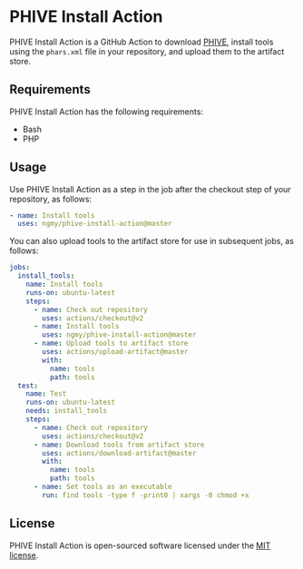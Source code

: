 # PHIVE Install Action
PHIVE Install Action is a GitHub Action to download [PHIVE](https://phar.io/), install tools using the `phars.xml` file in your repository, and upload them to the artifact store.

## Requirements
PHIVE Install Action has the following requirements:

* Bash
* PHP

## Usage
Use PHIVE Install Action as a step in the job after the checkout step of your repository, as follows:
```yaml
- name: Install tools
  uses: ngmy/phive-install-action@master
```

You can also upload tools to the artifact store for use in subsequent jobs, as follows:
```yaml
jobs:
  install_tools:
    name: Install tools
    runs-on: ubuntu-latest
    steps:
      - name: Check out repository
        uses: actions/checkout@v2
      - name: Install tools
        uses: ngmy/phive-install-action@master
      - name: Upload tools to artifact store
        uses: actions/upload-artifact@master
        with:
          name: tools
          path: tools
  test:
    name: Test
    runs-on: ubuntu-latest
    needs: install_tools
    steps:
      - name: Check out repository
        uses: actions/checkout@v2
      - name: Download tools from artifact store
        uses: actions/download-artifact@master
        with:
          name: tools
          path: tools
      - name: Set tools as an executable
        run: find tools -type f -print0 | xargs -0 chmod +x
```

## License
PHIVE Install Action is open-sourced software licensed under the [MIT license](http://opensource.org/licenses/MIT).
